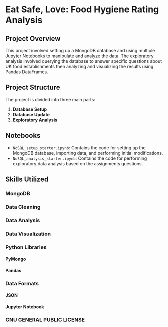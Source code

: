 # Eat Safe, Love: Food Hygiene Rating Analysis

## Project Overview

This project involved setting up a MongoDB database and using multiple Jupyter Notebooks to manipulate and analyze the data. The exploratory analysis involved querying the database to answer specific questions about UK food establishments then analyzing and visualizing the results using Pandas DataFrames.

## Project Structure

The project is divided into three main parts:

1. **Database Setup**
2. **Database Update**
3. **Exploratory Analysis**

## Notebooks

- `NoSQL_setup_starter.ipynb`: Contains the code for setting up the MongoDB database, importing data, and performing initial modifications.
- `NoSQL_analysis_starter.ipynb`: Contains the code for performing exploratory data analysis based on the assignments questions.

## Skills Utilized

### MongoDB
### Data Cleaning
### Data Analysis
### Data Visualization

### Python Libraries
#### PyMongo
#### Pandas

### Data Formats
#### JSON
#### Jupyter Notebook

###   GNU GENERAL PUBLIC LICENSE
